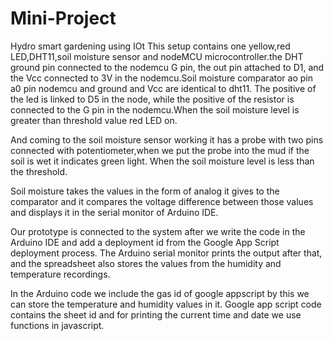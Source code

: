 # Mini-Project
Hydro smart gardening using IOt
This setup contains one yellow,red LED,DHT11,soil moisture sensor and nodeMCU microcontroller.the DHT ground pin connected to the nodemcu G pin, the out pin attached to D1, and the Vcc connected to 3V in the nodemcu.Soil moisture comparator ao pin a0 pin nodemcu and ground and Vcc are identical to dht11. The positive of the led is linked to D5 in the node, while the positive of the resistor is connected to the G pin in the nodemcu.When the soil moisture level is greater than threshold value red LED on.

And coming to the soil moisture sensor working it has a probe with two pins connected with potentiometer,when we put the probe into the mud if the soil is wet it indicates green light. When the soil moisture level is less than the threshold.

Soil moisture takes the values in the form of analog it gives to the comparator and it compares the voltage difference between those values and displays it in the serial monitor of Arduino IDE.

                                        
Our prototype is connected to the system after we write the code in the Arduino IDE and add a deployment id from the Google App Script deployment process. The Arduino serial monitor prints the output after that, and the spreadsheet also stores the values from the humidity and temperature recordings.


In the Arduino code we include the gas id of google appscript by this we can store the temperature and humidity values in it. Google app script code contains the sheet id and for printing the current time and date we use functions in javascript.
